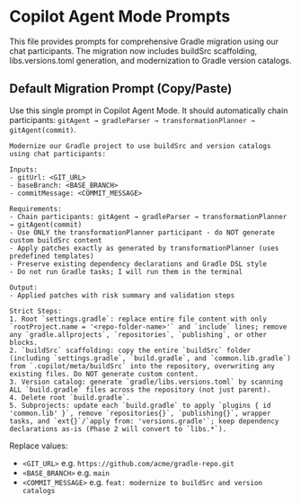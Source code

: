 # Copilot Agent Mode Prompts

This file provides prompts for comprehensive Gradle migration using our chat participants. The migration now includes buildSrc scaffolding, libs.versions.toml generation, and modernization to Gradle version catalogs.

## Default Migration Prompt (Copy/Paste)
Use this single prompt in Copilot Agent Mode. It should automatically chain participants: `gitAgent → gradleParser → transformationPlanner → gitAgent(commit)`.

```
Modernize our Gradle project to use buildSrc and version catalogs using chat participants:

Inputs:
- gitUrl: <GIT_URL>
- baseBranch: <BASE_BRANCH>
- commitMessage: <COMMIT_MESSAGE>

Requirements:
- Chain participants: gitAgent → gradleParser → transformationPlanner → gitAgent(commit)
- Use ONLY the transformationPlanner participant - do NOT generate custom buildSrc content
- Apply patches exactly as generated by transformationPlanner (uses predefined templates)
- Preserve existing dependency declarations and Gradle DSL style
- Do not run Gradle tasks; I will run them in the terminal

Output:
- Applied patches with risk summary and validation steps

Strict Steps:
1. Root `settings.gradle`: replace entire file content with only `rootProject.name = '<repo-folder-name>'` and `include` lines; remove any `gradle.allprojects`, `repositories`, `publishing`, or other blocks.
2. `buildSrc` scaffolding: copy the entire `buildSrc` folder (including `settings.gradle`, `build.gradle`, and `common.lib.gradle`) from `.copilot/meta/buildSrc` into the repository, overwriting any existing files. Do NOT generate custom content.
3. Version catalog: generate `gradle/libs.versions.toml` by scanning ALL `build.gradle` files across the repository (not just parent).
4. Delete root `build.gradle`.
5. Subprojects: update each `build.gradle` to apply `plugins { id 'common.lib' }`, remove `repositories{}`, `publishing{}`, wrapper tasks, and `ext{}`/`apply from: 'versions.gradle'`; keep dependency declarations as-is (Phase 2 will convert to `libs.*`).
```

Replace values:
- `<GIT_URL>` e.g. `https://github.com/acme/gradle-repo.git`
- `<BASE_BRANCH>` e.g. `main`
- `<COMMIT_MESSAGE>` e.g. `feat: modernize to buildSrc and version catalogs`